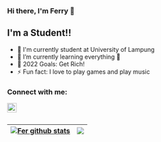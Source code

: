 ### Hi there, I'm Ferry 👋

## I'm a Student!!

- 🔭 I'm currently student at University of Lampung
- 🌱 I’m currently learning everything 🤣
- 🥅 2022 Goals: Get Rich!
- ⚡ Fun fact: I love to play games and play music

### Connect with me:

[<img align="left" alt="codeSTACKr | Instagram" width="22px" src="http://assets.stickpng.com/images/580b57fcd9996e24bc43c521.png"/>][instagram]

<br/>
<br/>


| <a href="https://github.com/StfnsFerry/github-readme-stats"><img align="center" src="https://github-readme-stats.vercel.app/api?username=StfnsFerry&show_icons=true&include_all_commits=true&theme=tokyonight&hide_border=true" alt="Fer github stats" /></a> | <a href="https://github.com/StfnsFerry/github-readme-stats"><img align="center" src="https://github-readme-stats.vercel.app/api/top-langs/?username=StfnsFerry&layout=compact&theme=tokyonight&hide_border=true" /></a> |
| ------------- | ------------- |



[instagram]: https://www.instagram.com/stfnsferry/
